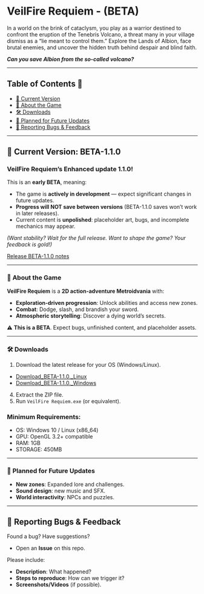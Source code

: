 # VeilFire Requiem - (BETA)  

In a world on the brink of cataclysm, you play as a warrior destined to confront the eruption of the Tenebris Volcano, a threat many in your village dismiss as a “lie meant to control them.” Explore the Lands of Albion, face brutal enemies, and uncover the hidden truth behind despair and blind faith.

***Can you save Albion from the so-called volcano?***

---

##  Table of Contents 📜

- [📌 Current Version](#-current-version)
- [🚀 About the Game](#-about-the-game)
- [🛠️ Downloads](#️-downloads)
- [🔮 Planned for Future Updates](#-planned-for-future-updates)
- [🐛 Reporting Bugs & Feedback](#-reporting-bugs--feedback)

---

## 📌 Current Version: **BETA-1.1.0**  
### **VeilFire Requiem’s Enhanced update 1.1.0!**  

This is an **early BETA**, meaning:
- The game is **actively in development** — expect significant changes in future updates.  
- **Progress will NOT save between versions** (BETA-1.1.0 saves won’t work in later releases).  
- Current content is **unpolished**: placeholder art, bugs, and incomplete mechanics may appear.  

*(Want stability? Wait for the full release. Want to shape the game? Your feedback is gold!)*  

[Release BETA-1.1.0 notes](https://github.com/AlejandroYanezMeseguer/VeilFire-Requiem/releases/tag/BETA-1.1.0)

---

### 🚀 **About the Game**  
**VeilFire Requiem** is a **2D action-adventure Metroidvania** with:  
- **Exploration-driven progression**: Unlock abilities and access new zones.  
- **Combat**: Dodge, slash, and brandish your sword.  
- **Atmospheric storytelling**: Discover a dying world’s secrets.  

⚠️ **This is a BETA**. Expect bugs, unfinished content, and placeholder assets.  

--- 

### 🛠️ **Downloads**  
1. Download the latest release for your OS (Windows/Linux).
- [Download_BETA-1.1.0._Linux](https://github.com/AlejandroYanezMeseguer/VeilFire-Requiem/releases/download/BETA-1.1.0/VeilFire_Requiem_BETA-1.1.0_Linux.zip)
- [Download_BETA-1.1.0._Windows](https://github.com/AlejandroYanezMeseguer/VeilFire-Requiem/releases/download/BETA-1.1.0/VeilFire_Requiem_BETA-1.1.0_Windows.zip)  
4. Extract the ZIP file.  
5. Run `VeilFire Requiem.exe` (or equivalent).  

### **Minimum Requirements**:  
- OS: Windows 10 / Linux (x86_64)  
- GPU: OpenGL 3.2+ compatible  
- RAM: 1GB  
- STORAGE: 450MB

---

### 🔮 **Planned for Future Updates**  
- **New zones**: Expanded lore and challenges.  
- **Sound design**: new music and SFX.  
- **World interactivity**: NPCs  and puzzles.  

---

## 🐛 **Reporting Bugs & Feedback**  
Found a bug? Have suggestions?  
- Open an **Issue** on this repo.  

Please include:  
- **Description**: What happened?  
- **Steps to reproduce**: How can we trigger it?  
- **Screenshots/Videos** (if possible).  
  
